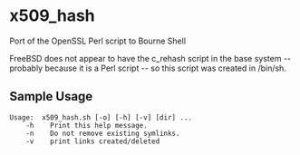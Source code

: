 # x509_hash
Port of the OpenSSL Perl script to Bourne Shell

FreeBSD does not appear to have the c_rehash script in the base system -- probably
because it is a Perl script -- so this script was created in /bin/sh.

## Sample Usage

    Usage:  x509_hash.sh [-o] [-h] [-v] [dir] ...
        -h    Print this help message.
        -n    Do not remove existing symlinks.
        -v    print links created/deleted
